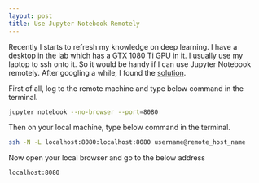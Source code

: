 ```yaml
---
layout: post
title: Use Jupyter Notebook Remotely
---
```


Recently I starts to refresh my knowledge on deep learning. I have a desktop in the lab which 
has a GTX 1080 Ti GPU in it. I usually use my laptop to ssh onto it.
So it would be handy if I can use Jupyter Notebook remotely.
After googling a while, I found the [solution](https://amber-md.github.io/pytraj/latest/tutorials/remote_jupyter_notebook).


First of all, log to the remote machine and type below command in the terminal.

```bash
jupyter notebook --no-browser --port=8080
```

Then on your local machine, type below command in the terminal.

```bash
ssh -N -L localhost:8080:localhost:8080 username@remote_host_name
```

Now open your local browser and go to the below address

```bash
localhost:8080
```
